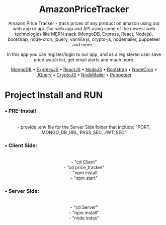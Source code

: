 
<div align="center">

# AmazonPriceTracker

Amazon Price Tracker - track prices of any product on amazon using our web app or api. Our web app and API
using some of the newest web technologies like MERN stack (MongoDB, Express, React, Nodejs), bootstrap, node-cron, 
jquery, vannila js, crypto-js, nodemailer, puppeteer and more...

In this app you can register/login to our app, and as a registered user save price watch list, get email alerts and much more.

[MongoDB](https://www.mongodb.com/) •
[ExpressJS](https://expressjs.com/) •
[ReactJS](https://reactjs.org/) •
[NodeJS](https://nodejs.org/en/) •
[Bootstrap](https://getbootstrap.com/) •
[NodeCron](https://www.npmjs.com/package/node-cron) •
[JQuery](https://jquery.com/) •
[CryptoJS](https://www.npmjs.com/package/crypto-js) •
[NodeMailer](https://nodemailer.com/about/) •
[Puppeteer](https://pptr.dev/)

</div>

# Project Install and RUN
<h3>• PRE-Install</h3><br>
<div align="center">
  - provide .env file for the Server Side folder that include:
    "PORT, MONGO_DB_URL, PASS_SEC, JWT_SEC"
</div>
<h3>• Client Side:</h3><br>
<div align="center">
  - "cd Client"<br>
  - "cd price_tracker"<br>
  - "npm install:<br>
  - "npm start"<br>
</div>
<h3>• Server Side:</h3><br>
<div align="center">
  - "cd Server"<br>
  - "npm install"<br>
  - "node index"<br>
</div>
